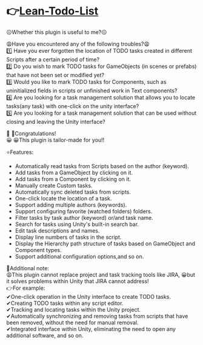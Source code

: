 # 👉[Lean-Todo-List](https://assetstore.unity.com/publishers/74657)    
😖Whether this plugin is useful to me?😖    

😩Have you encountered any of the following troubles?😩    
1️⃣ Have you ever forgotten the location of TODO tasks created in different Scripts after a certain period of time?        
2️⃣ Do you wish to mark TODO tasks for GameObjects (in scenes or prefabs) that have not been set or modified yet?        
3️⃣ Would you like to mark TODO tasks for Components, such as uninitialized fields in scripts or unfinished work in Text components?        
4️⃣ Are you looking for a task management solution that allows you to locate tasks(any task) with one-click on the unity interface?        
5️⃣ Are you looking for a task management solution that can be used without closing and leaving the Unity interface?        
    
🎉 🎉Congratulations!    
😀 😀This plugin is tailor-made for you!!    
    
⭐Features:    
* Automatically read tasks from Scripts based on the author (keyword).    
* Add tasks from a GameObject by clicking on it.    
* Add tasks from a Component by clicking on it.    
* Manually create Custom tasks.    
* Automatically sync deleted tasks from scripts.    
* One-click locate the location of a task.    
* Support adding multiple authors (keywords).    
* Support configuring favorite (watched folders) folders.    
* Filter tasks by task author (keyword) or/and task name.    
* Search for tasks using Unity's built-in search bar.    
* Edit task descriptions and names.    
* Display line numbers of tasks in the script.    
* Display the Hierarchy path structure of tasks based on GameObject and Component types.    
* Support additional configuration options,and so on.    
    
📍Additional note:    
😩This plugin cannot replace project and task tracking tools like JIRA, 😀but it solves problems within Unity that JIRA cannot address!    
👉For example:    
✔One-click operation in the Unity interface to create TODO tasks.    
✔Creating TODO tasks within any script editor.    
✔Tracking and locating tasks within the Unity project.    
✔Automatically synchronizing and removing tasks from scripts that have been removed, without the need for manual removal.    
✔Integrated interface within Unity, eliminating the need to open any additional software, and so on.    
